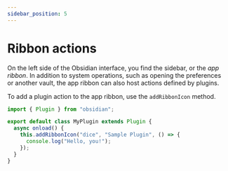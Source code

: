 ```yaml
---
sidebar_position: 5
---
```


# Ribbon actions

On the left side of the Obsidian interface, you find the sidebar, or the _app ribbon_. In addition to system operations, such as opening the preferences or another vault, the app ribbon can also host actions defined by plugins.

To add a plugin action to the app ribbon, use the `addRibbonIcon` method.

```ts title="main.ts" {5-7}
import { Plugin } from "obsidian";

export default class MyPlugin extends Plugin {
  async onload() {
    this.addRibbonIcon("dice", "Sample Plugin", () => {
      console.log("Hello, you!");
    });
  }
}
```
